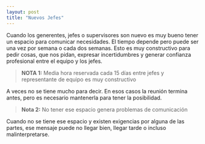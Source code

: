 ```yaml
---
layout: post
title: "Nuevos Jefes"
---
```


Cuando los generentes, jefes o supervisores son nuevo <!--more--> es muy bueno tener un espacio para comunicar necesidades. El tiempo depende pero puede ser una vez por semana o cada dos semanas. Esto es muy constructivo para pedir cosas, que nos pidan, expresar incertidumbres y generar confianza profesional entre el equipo y los jefes.

> **NOTA 1:** Media hora reservada cada 15 días entre jefes y representante de equipo es muy constructivo

A veces no se tiene mucho para decir. En esos casos la reunión termina antes, pero es necesario mantenerla para tener la posibilidad.

> **Nota 2:** No tener ese espacio genera problemas de comunicación

Cuando no se tiene ese espacio y existen exigencias por alguna de las partes, ese mensaje puede no llegar bien, llegar tarde o incluso malinterpretarse.
